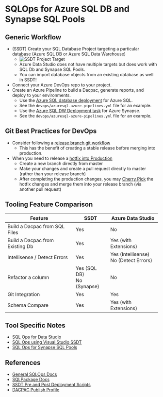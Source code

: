 # SQLOps for Azure SQL DB and Synapse SQL Pools

## Generic Workflow
* (SSDT) Create your SQL Database Project targeting a particular database (Azure SQL DB or Azure SQL Data Warehouse)
  * ![SSDT Project Target](./docs/img/ssdt_db_targets.jpg)
  * Azure Data Studio does not have multiple targets but does work with SQL Db and Synapse SQL Pools.
  * You can import database objects from an existing database as well in SSDT!
* Connect your Azure DevOps repo to your project.
* Create an Azure Pipeline to build a Dacpac, generate reports, and deploy to your environments.
  * Use the [Azure SQL database deployment](https://docs.microsoft.com/en-us/azure/devops/pipelines/targets/azure-sqldb?view=azure-devops&tabs=yaml) for Azure SQL.
  * See the `devops/azuresql-azure-pipelines.yml` file for an example.
  * Use the [Azure SQL DW Deployment task](https://marketplace.visualstudio.com/items?itemName=ms-sql-dw.SQLDWDeployment) for Azure Synapse.
  * See the `devops/azuresql-azure-pipelines.yml` file for an example.

## Git Best Practices for DevOps
* Consider following a [release branch git workflow](https://docs.microsoft.com/en-us/azure/devops/repos/git/git-branching-guidance?view=azure-devops#use-release-branches)
  * This has the benefit of creating a stable release before merging into production.
* When you need to release a [hotfix into Production](https://docs.microsoft.com/en-us/azure/devops/learn/devops-at-microsoft/release-flow#releasing-hotfixes)
  * Create a new branch directly from master
  * Make your changes and create a pull request directly to master (rather than your release branch)
  * After completing the production changes, you may [Cherry Pick](https://docs.microsoft.com/en-us/azure/devops/repos/git/cherry-pick?view=azure-devops&tabs=visual-studio) the hotfix changes and merge them into your release branch (via another pull request)

## Tooling Feature Comparison

|Feature| SSDT | Azure Data Studio|
|--|--|--|
|Build a Dacpac from SQL Files|Yes|No|
|Build a Dacpac from Existing Db|Yes|Yes (with Extensions)|
|Intellisense / Detect Errors|Yes|Yes (Intellisense)<br/>No (Detect Errors)|
|Refactor a column|Yes (SQL DB)<br/>No (Synapse)|No|
|Git Integration|Yes|Yes|
|Schema Compare|Yes|Yes (with Extensions)|

## Tool Specific Notes

* [SQL Ops for Data Studio](./docs/SqlOps_DataStudio.md)
* [SQL Ops using Visual Studio SSDT](./docs/SqlOps_SSDT.md)
* [SQL Ops for Synapse SQL Pools](./docs/SqlOps_Synapse.md)

## References

* [General SQLOps Docs](https://www.microsoft.com/en-us/sql-server/developer-get-started/sql-devops/)
* [SQLPackage Docs](https://docs.microsoft.com/en-us/sql/tools/sqlpackage?view=sql-server-ver15)
* [SSDT Pre and Post Deployment Scripts](https://docs.microsoft.com/en-us/sql/ssdt/how-to-specify-predeployment-or-postdeployment-scripts?view=sql-server-ver15)
* [DACPAC Publish Profile](https://github.com/DrJohnT/AzureDevOpsExtensionsForSqlServer/wiki/DAC-Publish-Profile)
